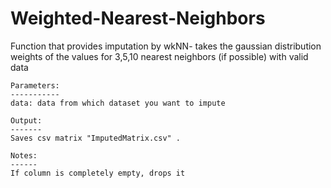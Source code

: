 # Weighted-Nearest-Neighbors
Function that provides imputation by wkNN- takes the gaussian distribution weights of the values for 3,5,10 nearest neighbors (if possible) with valid data 
    
    Parameters:
    -----------
    data: data from which dataset you want to impute
    
    Output:
    -------
    Saves csv matrix "ImputedMatrix.csv" .
    
    Notes:
    ------
    If column is completely empty, drops it 
    
